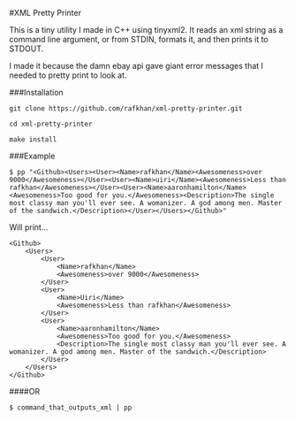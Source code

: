 #XML Pretty Printer

This is a tiny utility I made in C++ using tinyxml2. It reads an xml string as a command line argument, or from STDIN, formats it, and then prints it to STDOUT.

I made it because the damn ebay api gave giant error messages that I needed to pretty print to look at.

###Installation
```
git clone https://github.com/rafkhan/xml-pretty-printer.git

cd xml-pretty-printer

make install
```

###Example
```
$ pp "<Github><Users><User><Name>rafkhan</Name><Awesomeness>over 9000</Awesomeness></User><User><Name>uiri</Name><Awesomeness>Less than rafkhan</Awesomeness></User><User><Name>aaronhamilton</Name><Awesomeness>Too good for you.</Awesomeness><Description>The single most classy man you'll ever see. A womanizer. A god among men. Master of the sandwich.</Description></User></Users></Github>"
```

Will print...

```
<Github>
    <Users>
        <User>
            <Name>rafkhan</Name>
            <Awesomeness>over 9000</Awesomeness>
        </User>
        <User>
            <Name>Uiri</Name>
            <Awesomeness>Less than rafkhan</Awesomeness>
        </User>
        <User>
            <Name>aaronhamilton</Name>
            <Awesomeness>Too good for you.</Awesomeness>
            <Description>The single most classy man you'll ever see. A womanizer. A god among men. Master of the sandwich.</Description>
        </User>
    </Users>
</Github>
```

####OR

```$ command_that_outputs_xml | pp```
